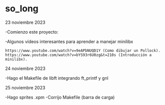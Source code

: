 # so_long

23 noviembre 2023

-Comienzo este proyecto:

-Algunos vídeos interesantes para aprender a manejar minilibx

	https://www.youtube.com/watch?v=9eAPbNUQD1Y (Como dibujar un Pollock).
	https://www.youtube.com/watch?v=bYS93r6U0zg&t=210s (Introducción a minilibx).

24 noviembre 2023

-Hago el Makefile de libft integrando ft_printf y gnl

25 noviembre 2023

-Hago sprites .xpm 
-Corrijo Makefile (barra de carga)